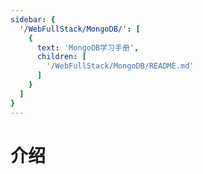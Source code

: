 ```yaml
---
sidebar: {
  '/WebFullStack/MongoDB/': [
    {
      text: 'MongoDB学习手册',
      children: [
        '/WebFullStack/MongoDB/README.md'
      ]
    }
  ]
}
---
```


# 介绍
